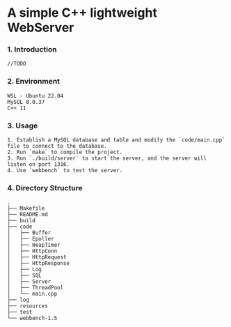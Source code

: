 # A simple C++ lightweight WebServer


### 1. Introduction
    //TODO

### 2. Environment
    WSL - Ubuntu 22.04
    MySQL 8.0.37
    C++ 11  
### 3. Usage
    1. Establish a MySQL database and table and modify the `code/main.cpp` file to connect to the database.
    2. Run `make` to compile the project.
    3. Run `./build/server` to start the server, and the server will listen on port 1316.
    4. Use `webbench` to test the server.
### 4. Directory Structure
```
.
├── Makefile
├── README.md
├── build
├── code
│   ├── Buffer
│   ├── Epoller
│   ├── HeapTimer
│   ├── HttpConn
│   ├── HttpRequest
│   ├── HttpResponse
│   ├── Log
│   ├── SQL
│   ├── Server
│   ├── ThreadPool
│   └── main.cpp
├── log
├── resources
├── test
└── webbench-1.5
```
